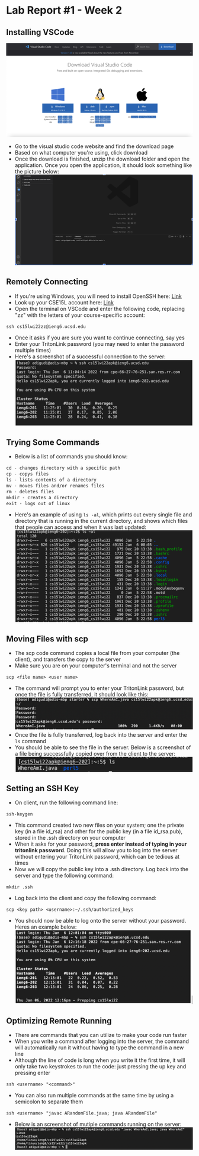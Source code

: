 # Lab Report #1 - Week 2

## Installing VSCode
![Image](/images/VSCode.png)
* Go to the visual studio code website and find the download page
* Based on what computer you're using, click download
* Once the download is finished, unzip the download folder and open the application. Once you open the application, it should look something like the picture below:
![Image](/images/VSCodeOpen.png)

## Remotely Connecting
* If you're using Windows, you will need to install OpenSSH here: [Link](https://docs.microsoft.com/en-us/windows-server/administration/openssh/openssh_install_firstuse)
* Look up your CSE15L account here: [Link](https://sdacs.ucsd.edu/~icc/index.php)
* Open the terminal on VSCode and enter the following code, replacing "zz" with the letters of your course-specific account:
```
ssh cs15lwi22zz@ieng6.ucsd.edu
```
* Once it asks if you are sure you want to continue connecting, say yes
* Enter your TritonLink password (you may need to enter the password multiple times)
* Here's a screenshot of a successful connection to the server:
![Image](/images/RemoteConnect.png)

## Trying Some Commands
* Below is a list of commands you should know:
```
cd - changes directory with a specific path
cp - copys files
ls - lists contents of a directory
mv - moves files and/or renames files
rm - deletes files
mkdir - creates a directory
exit - logs out of linux
```
* Here's an example of using `ls -al`, which prints out every single file and directory that is running in the current directory, and shows which files that people can access and when it was last updated:
![Image](/images/TryingSomeCommands.png)

## Moving Files with scp
* The scp code command copies a local file from your computer (the client), and transfers the copy to the server
* Make sure you are on your computer's terminal and not the server
```
scp <file name> <user name>
```
* The command will prompt you to enter your TritonLink password, but once the file is fully transferred, it should look like this:
![Image](/images/SCP.png)
* Once the file is fully transferred, log back into the server and enter the `ls` command
* You should be able to see the file in the server. Below is a screenshot of a file being successfully copied over from the client to the server:
![Image](/images/SCP-LS.png)

## Setting an SSH Key
* On client, run the following command line:
```
ssh-keygen
```
* This command created two new files on your system; one the private key (in a file id_rsa) and other for the public key (in a file id_rsa.pub), stored in the .ssh directory on your computer
* When it asks for your password, **press enter instead of typing in your tritonlink password**. Doing this will allow you to log into the server without entering your TritonLink password, which can be tedious at times
* Now we will copy the public key into a .ssh directory. Log back into the server and type the following command:
```
mkdir .ssh
```
* Log back into the client and copy the following command:
```
scp <key path> <username>:~/.ssh/authorized_keys
```
* You should now be able to log onto the server without your password. Heres an example below:
![Image](/images/SSHKey.png)

## Optimizing Remote Running
* There are commands that you can utilize to make your code run faster
* When you write a command after logging into the server, the command will automatically run it without having to type the command in a new line
* Although the line of code is long when you write it the first time, it will only take two keystrokes to run the code: just pressing the up key and pressing enter
```
ssh <username> "<command>"
```
* You can also run multiple commands at the same time by using a semicolon to separate them
```
ssh <username> "javac ARandomFile.java; java ARandomFile"
```
* Below is an screenshot of mutiple commands running on the server:
![Image](/images/OptimizingRemoteRunning.png)
